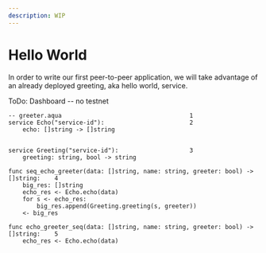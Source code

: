 ```yaml
---
description: WIP
---
```


# Hello World

In order to write our first peer-to-peer application, we will take advantage of an already deployed greeting, aka hello world, service. 

ToDo: Dashboard -- no testnet

```text
-- greeter.aqua                                    1
service Echo("service-id"):                        2
    echo: []string -> []string


service Greeting("service-id"):                    3
    greeting: string, bool -> string

func seq_echo_greeter(data: []string, name: string, greeter: bool) -> []string:    4
    big_res: []string
    echo_res <- Echo.echo(data)
    for s <- echo_res:
        big_res.append(Greeting.greeting(s, greeter))
    <- big_res

func echo_greeter_seq(data: []string, name: string, greeter: bool) -> []string:    5
    echo_res <- Echo.echo(data)
```





